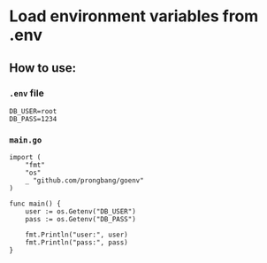 # Load environment variables from .env

## How to use:

### `.env` file
```
DB_USER=root
DB_PASS=1234
```

### `main.go`
```golang
import (
	"fmt"
	"os"
	_ "github.com/prongbang/goenv"
)

func main() {
	user := os.Getenv("DB_USER")
	pass := os.Getenv("DB_PASS")

	fmt.Println("user:", user)
	fmt.Println("pass:", pass)
}
```